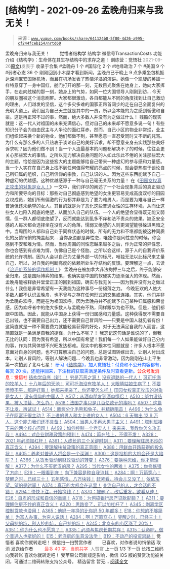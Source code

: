 # [结构学] - 2021-09-26 孟晚舟归来与我无关！

> 来源：[`www.yuque.com/books/share/641124b8-5f80-4d26-a995-cf244fceb154/nrtd60`](https://www.yuque.com/books/share/641124b8-5f80-4d26-a995-cf244fceb154/nrtd60)

<ne-p id="520f42f3293818f927861ebbd5b15da4_p_0" data-lake-id="520f42f3293818f927861ebbd5b15da4_p_0"><ne-text id="ud493cc69" style="color: rgb(51, 51, 51);">孟晚舟归来与我无关！</ne-text></ne-p> <ne-p id="acb492ce6c3febeb57746c65440d187a" data-lake-id="acb492ce6c3febeb57746c65440d187a"><ne-text id="uf094c3ea" ne-fontsize="12" style="color: rgb(255, 255, 255);">原创</ne-text><ne-text id="u8f0a5a4a" ne-fontsize="14">觉悟者</ne-text><ne-text id="u411dd30e" ne-fontsize="14">结构学</ne-text></ne-p> <ne-p id="6af21fd3196694d51f566d31c15e18f1" data-lake-id="6af21fd3196694d51f566d31c15e18f1"><ne-text id="uaf2bcc7e" ne-fontsize="14" ne-bold="true" style="color: rgb(51, 51, 51);">结构学</ne-text></ne-p> <ne-p id="01a41ae6c5c5fb275b6585290d108b25" data-lake-id="01a41ae6c5c5fb275b6585290d108b25"><ne-text id="u0c46101a" ne-fontsize="14" style="color: rgb(51, 51, 51);">微信号</ne-text><ne-text id="ued72d0a3" ne-fontsize="14" style="color: rgb(51, 51, 51);">TransactionCosts</ne-text></ne-p> <ne-p id="98a4ce6912a5a0ef8e83859945ea36d3" data-lake-id="98a4ce6912a5a0ef8e83859945ea36d3"><ne-text id="u8c5619c7" ne-fontsize="14" style="color: rgb(51, 51, 51);">功能介绍</ne-text><ne-text id="ue28fbc7d" ne-fontsize="14" style="color: rgb(51, 51, 51);">《结构学》：生命体在其生存结构中的求存之道！ 训练营：觉悟社</ne-text></ne-p> <ne-p id="14f3b5d8035703ac9e779d7716960fce" data-lake-id="14f3b5d8035703ac9e779d7716960fce"><ne-text id="ue73ba5a7" style="color: rgb(140, 140, 140);">2021-09-26</ne-text>[<ne-text id="ua5823b2b" ne-fontsize="14">原文</ne-text>](https://mp.weixin.qq.com/s?__biz=MzIzMDYwOTM0Mg==&mid=2247486471&idx=1&sn=250e6412215df54000227e5027d35d97&chksm=e8b194d6dfc61dc0369833335d1ba56ae89f9f1269ba2945a0d232342208c3b8c09c5ebd2073#rd))<ne-text id="ub142c829" ne-fontsize="14" style="color: rgb(140, 140, 140);">发表于</ne-text></ne-p> <ne-p id="6a75c14340324cacdb2423548747fcfa" data-lake-id="6a75c14340324cacdb2423548747fcfa"><ne-text id="u2128de12" style="color: rgb(51, 51, 51);">收录于合集</ne-text></ne-p> <ne-p id="cc60c08b25c96c5a8cefbb872015ad82" data-lake-id="cc60c08b25c96c5a8cefbb872015ad82"><ne-text id="ubf125e29" style="color: rgb(51, 51, 51);">#孟晚舟 1 个</ne-text></ne-p> <ne-p id="0440d65846d6242ce5b790cad1f64e49" data-lake-id="0440d65846d6242ce5b790cad1f64e49"><ne-text id="uace46e13" style="color: rgb(51, 51, 51);">#国际化 2 个</ne-text></ne-p> <ne-p id="3f429e837b81d5b93be13ab13bb653b1" data-lake-id="3f429e837b81d5b93be13ab13bb653b1"><ne-text id="u10c87ac4" style="color: rgb(51, 51, 51);">#地缘政治 7 个</ne-text></ne-p> <ne-p id="0743ee68bc1819089e987c9dff28f20e" data-lake-id="0743ee68bc1819089e987c9dff28f20e"><ne-text id="ufabebb6d" style="color: rgb(51, 51, 51);">#美国 9 个</ne-text></ne-p> <ne-p id="f309ccd92e7ce72421d03158d9899126" data-lake-id="f309ccd92e7ce72421d03158d9899126"><ne-text id="u58b48d74" style="color: rgb(51, 51, 51);">#弱者心态 36 个</ne-text></ne-p> <ne-p id="757127fbe4f3dc4285d83807075c4a18" data-lake-id="757127fbe4f3dc4285d83807075c4a18"><ne-text id="u6b811203" style="color: rgb(51, 51, 51);">刚刚回到小木屋才看到新闻，孟晚舟已于晚上 9 点多乘坐包机抵达深圳宝安国际机场，而且在机场发表了热情洋溢的演讲。她像一个凯旋的英雄一样特意穿了一身中国红，舱门打开的那一刻，无数目光聚焦在她身上，她向大家挥手，在走向舷梯的那一刻，她身上的气势，如同一位大国领导人刚刚到访…</ne-text></ne-p> <ne-p id="532c3e3d32b691701a87e78602756def" data-lake-id="532c3e3d32b691701a87e78602756def"><ne-text id="u10cb2f24" style="color: rgb(51, 51, 51);">今天的朋友圈被这个消息刷屏。大家都很激动，各自都能从不同的角度找到让自己激动的理由。人们越发的坚信，这个多灾多难的国家正昂首阔步的走在自己全面复兴的光明大道上。我们因为自己天生就是其中的一员，所以会本能的为之感到骄傲和自豪。这是再正常不过的事，然而，绝大多数人并没有为之做过什么！</ne-text></ne-p> <ne-p id="df022bed313d024ed5c3d6429b773cd4" data-lake-id="df022bed313d024ed5c3d6429b773cd4"><ne-text id="u368b09b8" style="color: rgb(51, 51, 51);">残酷的现实就是：这一代人对祖国的未来充满信心，但对自己的未来却不愿意多说一句！有些知识分子会为自由民主与人争论的面红耳赤，然而，自己小区的物业非常烂，业主们组织起来换个新的物业，他们都做不到，甚至愿意一直忍受同时又不断的咒骂。</ne-text></ne-p> <ne-p id="e57e0350a0ff5ff916d3582f18779a47" data-lake-id="e57e0350a0ff5ff916d3582f18779a47"><ne-text id="u394be512" style="color: rgb(51, 51, 51);">为什么有那么多的人只热衷于谈论自己的美好诉求，却不愿意亲身去实践那些美好诉求呢？因为他们做不到！当一个人连最基本的问题都解决不了的时候，往往会更关心那些宏大的事情。之所以无力解决自身问题的人如此乐此不倦的关注那些宏大的主题，恰恰是因为这些宏大的主题能够给自己带来一种虚幻的参与感和力量感。</ne-text></ne-p> <ne-p id="daae0440e56b135b085eb313e4584911" data-lake-id="daae0440e56b135b085eb313e4584911"><ne-text id="u6f91d6d1" style="color: rgb(51, 51, 51);">当一个人实在在自己身上找不到任何值得夸耀的亮点的时候，就会更热衷于谈论自己所归属的组织，自己所信仰的宗教，自己认识的人。因为这些东西能赋予自己一种虚幻的优越感。这种优越感源于一种与自己毫无关系的力量！</ne-text></ne-p> <ne-p id="0b98f76c493fd97b64d9eb22e49c6dc2" data-lake-id="0b98f76c493fd97b64d9eb22e49c6dc2"><ne-text id="u2ecc0920" style="color: rgb(51, 51, 51);">在《</ne-text>[<ne-text id="uf4e351b3" style="color: rgb(87, 107, 149);">田园女权真正攻击的对象是女人！</ne-text>](http://mp.weixin.qq.com/s?__biz=MzIzMDYwOTM0Mg==&mid=2247486412&idx=1&sn=5dd3e8b2a759838d739e6d61ebab2eab&chksm=e8b1931ddfc61a0bf6f81cd2a9a9232ea8ce86528a8eea66c6635180e8678b819ebb38b4cb86&scene=21#wechat_redirect)<ne-text id="u99c8fd25" style="color: rgb(51, 51, 51);">》一文中，我们详尽的阐述了一个社会现象背后的真正驱动力和所要导向的目标：那些对自己彻底感到绝望的女生更容易变成高度双标的田园女权成员，她们所有偏激的行为都并非是为了要为难男人，而是要为难与自己一样普通但还未绝望的女人。其目的就是为了恶化这些普通女性的生存环境，从而让这些女人也陷入彻底的绝望，从而加入自己的队伍。一个人的绝望会显得既无能又弱懦，但一群人都彻底绝望了，反而就能达到虱多不痒和法不责众的效果。缺乏安全感的人每次都会选择坐在没有人的角落，懦弱又绝望的人则更渴望能够躲进黑暗之中。当周围的人都和自己处于同样状态的时候，所有的无力和不堪都能被这种同质化的反馈悄悄的掩盖起来… 当你身边都是异性恋，唯独你是同性恋的时候，你会感到不安和难为情。然而，当你周围的同性恋越来越多之后，作为正常的异性恋，你也会感到有点难为情，仿佛自己是个怪胎。之所以会这样，源于人的自我评价系统的允许机制。因为人会以自己为丈量外部一切的标尺，唯独无法以此标尺来丈量自己，所以，对自我的判断高度的依赖所处生存结构的反馈。要理解这一点，去读《</ne-text>[<ne-text id="u2e936e0d" style="color: rgb(87, 107, 149);">论评价系统的运作机制！</ne-text>](http://mp.weixin.qq.com/s?__biz=MzA3ODI4NTY4OQ==&mid=2247483710&idx=1&sn=2ed8b6363c318f66305632ccfdadeb87&chksm=9f445f28a833d63e0516a5103c32c0f0192e5813eac611b6de622b5465acf7de111fa6dc6d71&scene=21#wechat_redirect)<ne-text id="u55ac1dc4" style="color: rgb(51, 51, 51);">》</ne-text></ne-p> <ne-p id="0ff5b8fd945007280f0d709b5acc2161" data-lake-id="0ff5b8fd945007280f0d709b5acc2161"><ne-text id="u3018ffac" style="color: rgb(51, 51, 51);">孟晚舟在被加拿大非法拘押三年之后，终于能够安全归来。这是国际博弈的结果，也确实是中国的软硬实力逐渐强大的体现。然而，孟晚舟能被释放并堂堂正正的回到祖国，确实与我无关——因为我并没有为之做过什么！我倒是非常希望有一天我能为这种事尽一份绵薄之力。</ne-text></ne-p> <ne-p id="586c6f04699658f0f3049de4b1cf75a4" data-lake-id="586c6f04699658f0f3049de4b1cf75a4"><ne-text id="u000be4e5" style="color: rgb(51, 51, 51);">今晚狂欢的人绝大多数人都不认识孟晚舟，也不曾与之存在任何形式的交集或连接。其实，他们并非为孟晚舟欢呼，而是在为祖国欢呼。因为孟晚舟并不能赋予自己某种归属感和荣誉感，因为欢呼者中的绝大多数人与孟晚舟不熟，同样跟华为也不熟。但是，他们都跟中国熟。因此，就能从中国身上获得一份归属感和力量感。这种获得既不需要自己出钱，也不需要自己出力，还不需要自己冒风险——只要是中国人就见者有份！这简直就是一种不需要费力就能轻易获得的好处，对于无法满足自我的人而言，这简直就是一条满足自我的捷径，为什么不呢？！</ne-text></ne-p> <ne-p id="df08d8f624a581b8e68a708c0c7f2b54" data-lake-id="df08d8f624a581b8e68a708c0c7f2b54"><ne-text id="ufc25e53c" style="color: rgb(51, 51, 51);">我忘记这句话是谁说的了，但我无比的认同：因为我有希望，所以中国有希望！我们每一个人如果能做好自己分内的事，作为共同体想不兴旺发达都难。现实中的根本性问题就是：许多人根本不愿意面对自身的问题，也不打算解决自己的问题，总是试图转嫁出去，让别人付出成本，让别人冒风险，等别人解决问题…</ne-text></ne-p> <ne-p id="d1aa9dd27fbd46f564d981051582e7e9" data-lake-id="d1aa9dd27fbd46f564d981051582e7e9"><ne-text id="ud56696a4" style="color: rgb(51, 51, 51);">今晚我也非常激动，因为刚刚在山上平生第一次拍到了北斗七星！</ne-text></ne-p> <ne-p id="049248948c278891f16fad028e9faa39" data-lake-id="049248948c278891f16fad028e9faa39"><ne-text id="uc945095a" ne-bold="true" style="color: rgb(0, 82, 255);">研习《</ne-text>[<ne-text id="ub47e348c" ne-bold="true" style="color: rgb(87, 107, 149);">结构学</ne-text>](https://mp.weixin.qq.com/mp/appmsgalbum?action=getalbum&album_id=1318317199878225920&__biz=MzAxNDk1NjI2Mw==#wechat_redirect)<ne-text id="uebe39dc3" ne-bold="true" style="color: rgb(0, 82, 255);">》，加入觉悟社：付费和不公开内容都有，每天 20 块，还能挣回来，下注标的获取需满足条件及时查看更新。</ne-text><ne-text id="u8ce3011c" ne-bold="true" style="color: rgb(255, 0, 0);">公众号发消息：觉悟社</ne-text></ne-p>  <ne-p id="8b86e44803737a528a15503caae4eea8" data-lake-id="8b86e44803737a528a15503caae4eea8"><ne-card data-card-name="image" data-card-type="inline" id="Y7Vxn" data-event-boundary="card" style="color: rgb(51, 51, 51);"><ne-p id="d1e6a588221e96570e70e16f654f1ad1" data-lake-id="d1e6a588221e96570e70e16f654f1ad1">[<ne-text id="ucfccde35" ne-bold="true" style="color: rgb(87, 107, 149);">结构学自序（新）！</ne-text>](http://mp.weixin.qq.com/s?__biz=MzIzMDYwOTM0Mg==&mid=2247485283&idx=1&sn=aa2b8554b8e5040f8f959636feaa06a3&chksm=e8b19fb2dfc616a430aa381b8da0815311244e694a69809cd92d0602ac34cfe5f1f419b3745e&scene=21#wechat_redirect)</ne-p> <ne-p id="413e41ae828a4eac0bbc2280cc8ae1db" data-lake-id="413e41ae828a4eac0bbc2280cc8ae1db">[<ne-text id="u31224204" style="color: rgb(87, 107, 149);">穷是万恶之源！</ne-text>](http://mp.weixin.qq.com/s?__biz=MzAxNDk1NjI2Mw==&mid=2247483823&idx=1&sn=e54ebe9891b302dc0bf1815c76ccf8b7&chksm=9b8a2227acfdab31a05e273addd9159d4b8263d58d3c58bf214841c8189157519719c3427306&scene=21#wechat_redirect)</ne-p> <ne-p id="3cc0dd1e033d4683bdb8654e28aa8558" data-lake-id="3cc0dd1e033d4683bdb8654e28aa8558">[<ne-text id="u4f0a92a8" style="color: rgb(87, 107, 149);">没有退路的一代人！</ne-text>](http://mp.weixin.qq.com/s?__biz=MzAxNDk1NjI2Mw==&mid=2247486533&idx=1&sn=a0d5cce0656aad467148e0642eb85a00&chksm=9b8a2fcdacfda6db79857186e953a089baf1fb678b2b071cf101c5a26e7fb9768474c94243ca&scene=21#wechat_redirect)</ne-p> <ne-p id="7708c0c512af2b34c3fa53a9f7dcb1b8" data-lake-id="7708c0c512af2b34c3fa53a9f7dcb1b8">[<ne-text id="ufedcb185" style="color: rgb(87, 107, 149);">可可托海的牧羊人！</ne-text>](http://mp.weixin.qq.com/s?__biz=MzAxNDk1NjI2Mw==&mid=2247487232&idx=1&sn=b6960f8a48871772d4b404a83cb5c7e0&chksm=9b8a2c88acfda59efdc4f5818b75ef13f4b04754440e16d1670baef9041a20b80fdf8a817540&scene=21#wechat_redirect)</ne-p> <ne-p id="0c034edcfa21befb437060a7115d6df3" data-lake-id="0c034edcfa21befb437060a7115d6df3">[<ne-text id="u968ceae0" style="color: rgb(87, 107, 149);">十八年后的天池！</ne-text>](http://mp.weixin.qq.com/s?__biz=MzAxNDk1NjI2Mw==&mid=2247487257&idx=1&sn=27c585c94b09c0a57fcc8212468c8021&chksm=9b8a2c91acfda587d85c71de190b0168caed45a6296d84d71800adeaa01aa2d986e9247d03a4&scene=21#wechat_redirect)</ne-p> <ne-p id="c170c1118c8e8d025f6dbe9a344bb211" data-lake-id="c170c1118c8e8d025f6dbe9a344bb211">[<ne-text id="u16460cb6" style="color: rgb(87, 107, 149);">可可托海没有牧羊人！</ne-text>](http://mp.weixin.qq.com/s?__biz=MzIzMDYwOTM0Mg==&mid=2247486460&idx=1&sn=3b556aa6dc6f1d89bdf402ddd351bf70&chksm=e8b1932ddfc61a3ba0f747912ba326ffb8c251e5aeba25f03b58edcd1c3759a836fd6d8d1ebf&scene=21#wechat_redirect)</ne-p> <ne-p id="fea8dd2d65296614c92dd8a556de0f8c" data-lake-id="fea8dd2d65296614c92dd8a556de0f8c">[<ne-text id="u2ad87450" style="color: rgb(87, 107, 149);">大眼睛姑娘生病了！</ne-text>](http://mp.weixin.qq.com/s?__biz=MzAxNDk1NjI2Mw==&mid=2247487277&idx=1&sn=a93743faaef5fa3bc59ecc0b2e327fe4&chksm=9b8a2ca5acfda5b3c13c04b86c5038612d36a3bad248a16bbcdfbff94b25a35d3778b7e47163&scene=21#wechat_redirect)</ne-p> <ne-p id="4f5dc4629f9c9a0b51c34d26ebe7e91c" data-lake-id="4f5dc4629f9c9a0b51c34d26ebe7e91c">[<ne-text id="ubd4164b8" ne-bold="true" style="color: rgb(87, 107, 149);">不要愤愤不平，都是好事！</ne-text>](http://mp.weixin.qq.com/s?__biz=MzAxNDk1NjI2Mw==&mid=2247487130&idx=1&sn=b21138d85455f5692aaf039038c78342&chksm=9b8a2d12acfda404a2b67fe4d446ee0f2805ad64a8b8004902934600fd731191e140df6ac19a&scene=21#wechat_redirect)</ne-p> <ne-p id="d407029d4bd9389c371873a87174a929" data-lake-id="d407029d4bd9389c371873a87174a929">[<ne-text id="u5df0db90" ne-bold="true" style="color: rgb(87, 107, 149);">她都来相亲了，你还要怎么样！</ne-text>](http://mp.weixin.qq.com/s?__biz=MzAxNDk1NjI2Mw==&mid=2247486952&idx=1&sn=698aec6916d2eca5e758c25c4c634346&chksm=9b8a2e60acfda776b80a4f2f0d5c2fe4921fc821cdf029fa9d2fdc52fd708fc5a0b980d5d3d0&scene=21#wechat_redirect)</ne-p> <ne-p id="052e3f074a7574a61f6df31783f6d3f2" data-lake-id="052e3f074a7574a61f6df31783f6d3f2">[<ne-text id="u890f239e" ne-bold="true" style="color: rgb(87, 107, 149);">田园女权真正攻击的对象是女人！</ne-text>](http://mp.weixin.qq.com/s?__biz=MzIzMDYwOTM0Mg==&mid=2247486412&idx=1&sn=5dd3e8b2a759838d739e6d61ebab2eab&chksm=e8b1931ddfc61a0bf6f81cd2a9a9232ea8ce86528a8eea66c6635180e8678b819ebb38b4cb86&scene=21#wechat_redirect)</ne-p> <ne-p id="76c16eba757193c666bfaa78ac2f5836" data-lake-id="76c16eba757193c666bfaa78ac2f5836">[<ne-text id="uaee8aad1" ne-bold="true" style="color: rgb(87, 107, 149);">没有信仰的中国人？</ne-text>](http://mp.weixin.qq.com/s?__biz=MzIzMDYwOTM0Mg==&mid=2247486407&idx=1&sn=9a80a9025d4d375b279e55be877a62d8&chksm=e8b19316dfc61a00b5b914a5a63d952874bd62283d40c73574940eb7bfb73a25be2e8f2d82b3&scene=21#wechat_redirect)</ne-p> <ne-p id="16ee0484bf34e584c5bfb2f4a1d4dc29" data-lake-id="16ee0484bf34e584c5bfb2f4a1d4dc29">[<ne-text id="uef628369" style="color: rgb(87, 107, 149);">A517：从酒肉朋友到酒肉情侣！</ne-text>](http://mp.weixin.qq.com/s?__biz=MzAxNDk1NjI2Mw==&mid=2247487217&idx=1&sn=5defa9de19a22d6bea269defa65b4b91&chksm=9b8a2d79acfda46fa1fe57755d52f85dba61aa31fdeed8e400ef0f92459388da9ae86b7b6273&scene=21#wechat_redirect)</ne-p> <ne-p id="4924315b5a8814d835d7d1800e550819" data-lake-id="4924315b5a8814d835d7d1800e550819">[<ne-text id="u59ad04ff" style="color: rgb(87, 107, 149);">A510：努力没结果，被人顶替，怎么办！</ne-text>](http://mp.weixin.qq.com/s?__biz=MzAxNDk1NjI2Mw==&mid=2247487202&idx=1&sn=c4c18c5c793a47e31cd7267152a78d1f&chksm=9b8a2d6aacfda47c47394eb5cbb97fc6233fb7258c0408026e518018a6af33da141b1b0a2bfa&scene=21#wechat_redirect)</ne-p> <ne-p id="f0c7c7cf8c9049beefed69b2b4d330be" data-lake-id="f0c7c7cf8c9049beefed69b2b4d330be">[<ne-text id="u6cf33c91" ne-bold="true" style="color: rgb(87, 107, 149);">A518：法国之事只是几百亿欧元的事吗？</ne-text>](http://mp.weixin.qq.com/s?__biz=MzIzMDYwOTM0Mg==&mid=2247486440&idx=1&sn=5f04c2242b53a3f7d3deacdbfa4fab19&chksm=e8b19339dfc61a2fad7247d7e60502508f330e9721943077c715de77bd240be910edc9c1f724&scene=21#wechat_redirect)</ne-p> <ne-p id="9459fed58a9b9b693cfa15c593b4c556" data-lake-id="9459fed58a9b9b693cfa15c593b4c556">[<ne-text id="u711bffdb" ne-bold="true" style="color: rgb(87, 107, 149);">A507：这篇不让发，再试试！</ne-text>](http://mp.weixin.qq.com/s?__biz=MzIzMDYwOTM0Mg==&mid=2247486381&idx=1&sn=ff54feb308d92ab0329957d3b1e6ffe0&chksm=e8b1937cdfc61a6a551fd5459a063cf08ee00693e3d52e5691d3df22e0bbc5b91618b9ead52e&scene=21#wechat_redirect)</ne-p> <ne-p id="788acfa9a29fefb7e8ddd6d8d9013803" data-lake-id="788acfa9a29fefb7e8ddd6d8d9013803">[<ne-text id="ub7287ee7" style="color: rgb(87, 107, 149);">A514：鹰酱分化毛熊和兔子，并精确阻击！</ne-text>](http://mp.weixin.qq.com/s?__biz=MzIzMDYwOTM0Mg==&mid=2247486421&idx=1&sn=c114599b4fd1016c7f539fca526fe91c&chksm=e8b19304dfc61a127301df6303aedbeace66275a179f7db025e56f2326917c273d443eab53e6&scene=21#wechat_redirect)</ne-p> <ne-p id="6289d4f09d0dd3c1e17e1079038d54eb" data-lake-id="6289d4f09d0dd3c1e17e1079038d54eb">[<ne-text id="u82a8c0b0" ne-bold="true" style="color: rgb(87, 107, 149);">A496：为什么兔子在阿富汗很主动？</ne-text>](http://mp.weixin.qq.com/s?__biz=MzIzMDYwOTM0Mg==&mid=2247486278&idx=1&sn=40d09857088bebd3c70bec1c7a500f06&chksm=e8b19397dfc61a810125242c8e395330f934390eb50bd54053ecd3f31ddc91de4e429c0f693a&scene=21#wechat_redirect)</ne-p> <ne-p id="2a604e6e17acbcbe3238894afbd4a482" data-lake-id="2a604e6e17acbcbe3238894afbd4a482">[<ne-text id="ucb03921f" style="color: rgb(87, 107, 149);">不上进的男人和太上进的女人！</ne-text>](http://mp.weixin.qq.com/s?__biz=MzIzMDYwOTM0Mg==&mid=2247486430&idx=1&sn=7f5bc0b0990883a4e2fb5b7206bec905&chksm=e8b1930fdfc61a190d76241bf61a10a6a911a18c1dd3e7636ad78e4373d683a94e91b7e7ce7d&scene=21#wechat_redirect)</ne-p> <ne-p id="8dba367d2262d4a963798fb20711693f" data-lake-id="8dba367d2262d4a963798fb20711693f">[<ne-text id="u5f7979e1" ne-bold="true" style="color: rgb(87, 107, 149);">A504：6 天撤出 12.9 万人，这个能力我们还不具备！</ne-text>](http://mp.weixin.qq.com/s?__biz=MzIzMDYwOTM0Mg==&mid=2247486364&idx=1&sn=c54714ffeaa4122f08d8ec0c2decb740&chksm=e8b1934ddfc61a5b943cbe55dfc7211561e7d78f163246c3dcfd08325b004bc6d9ee6efbaebf&scene=21#wechat_redirect)</ne-p> <ne-p id="1eac94ddf928c20a08d7e5130acbfdec" data-lake-id="1eac94ddf928c20a08d7e5130acbfdec">[<ne-text id="u6cded296" style="color: rgb(87, 107, 149);">A504：当男人不再大男子主义！</ne-text>](http://mp.weixin.qq.com/s?__biz=MzAxNDk1NjI2Mw==&mid=2247487148&idx=1&sn=5151b292f8f882fe9f87aabf52be08df&chksm=9b8a2d24acfda432b5803c25c0c83a4cbfc80a7c83ffd044b72bedc5e32d9670054d861705cf&scene=21#wechat_redirect)</ne-p> <ne-p id="d502529cf20173db2ca1c1cfcbce1d1c" data-lake-id="d502529cf20173db2ca1c1cfcbce1d1c">[<ne-text id="u105d8f67" style="color: rgb(87, 107, 149);">A491：塔利班接下来的两个核心问题！</ne-text>](http://mp.weixin.qq.com/s?__biz=MzIzMDYwOTM0Mg==&mid=2247486219&idx=1&sn=8f77517f0244ba31f7eb28e2676e17cd&chksm=e8b193dadfc61acc6d9e6029653aac696f132efc24d3b28f983ba8e4ada269ac887e6165d837&scene=21#wechat_redirect)</ne-p> <ne-p id="b268a3901c9873a322cd529ccb488805" data-lake-id="b268a3901c9873a322cd529ccb488805">[<ne-text id="u56214dc6" style="color: rgb(87, 107, 149);">A499：如何控制一个老实人！</ne-text>](http://mp.weixin.qq.com/s?__biz=MzIzMDYwOTM0Mg==&mid=2247486301&idx=1&sn=f4bfec024d8688c8555dd21b85deea31&chksm=e8b1938cdfc61a9a1e2d8a8fa37d495cf337bc34215939caced14a58dd32b46ad59646d0e928&scene=21#wechat_redirect)</ne-p> <ne-p id="021917bc3aaa104cee7cee9a20a77c06" data-lake-id="021917bc3aaa104cee7cee9a20a77c06">[<ne-text id="u0a9b03d7" style="color: rgb(87, 107, 149);">来来来，我教你怎么攻击我！</ne-text>](http://mp.weixin.qq.com/s?__biz=MzIzMDYwOTM0Mg==&mid=2247486306&idx=1&sn=f48e33b5940f74a11011debfe3e5c8a2&chksm=e8b193b3dfc61aa53a82eeb81220ce252b0667925a9479e4d6a215e2b43244ba91c58e934264&scene=21#wechat_redirect)</ne-p> <ne-p id="bb3dab364aa09ab7d60bc1d9f1a481de" data-lake-id="bb3dab364aa09ab7d60bc1d9f1a481de">[<ne-text id="u16b883fd" ne-bold="true" style="color: rgb(87, 107, 149);">A494：对企业财税政策的预判！</ne-text>](http://mp.weixin.qq.com/s?__biz=MzIzMDYwOTM0Mg==&mid=2247486230&idx=1&sn=5fa67e9065c3feae6264765838772136&chksm=e8b193c7dfc61ad15311f10ab8265d667f31cc2e11e404476afbc0310d6ee71e5f1167faf78f&scene=21#wechat_redirect)</ne-p> <ne-p id="43557183d95f58614d3cd59b4f196ec2" data-lake-id="43557183d95f58614d3cd59b4f196ec2">[<ne-text id="udf7fdd92" ne-bold="true" style="color: rgb(87, 107, 149);">A474：箭在弦上，不得不发！</ne-text>](http://mp.weixin.qq.com/s?__biz=MzIzMDYwOTM0Mg==&mid=2247486092&idx=1&sn=d93b0ab35ba2828a708658dbd2e5ad9b&chksm=e8b1925ddfc61b4b12bc1b6a7e7e25a2fe7ff149b1c4f64810b2a5eefa97b8dc1bd1899dcf00&scene=21#wechat_redirect)</ne-p> <ne-p id="8061570c3e530d8c9a4e2cd60f261f03" data-lake-id="8061570c3e530d8c9a4e2cd60f261f03">[<ne-text id="u7a6b2e65" ne-bold="true" style="color: rgb(87, 107, 149);">A328：2021 年必须加杠杆！</ne-text>](http://mp.weixin.qq.com/s?__biz=MzIzMDYwOTM0Mg==&mid=2247485087&idx=1&sn=24d72f6a71bddb8954a03be5db246538&chksm=e8b19e4edfc617587a8ae645885a89ab8c3c6f67730a026d9c7c9a94ab3051ca480302147fc0&scene=21#wechat_redirect)</ne-p> <ne-p id="9616aad465a84e4ce91e02f528979206" data-lake-id="9616aad465a84e4ce91e02f528979206">[<ne-text id="u95a598fc" ne-bold="true" style="color: rgb(87, 107, 149);">A361：人成长的三个关键时刻！</ne-text>](http://mp.weixin.qq.com/s?__biz=MzAxNDk1NjI2Mw==&mid=2247486472&idx=1&sn=8b46d73659ff81e3d7bd544e1718a94f&chksm=9b8a2f80acfda69601b059cb0180f8841eda098200c32c84ad6430bb8fbe33a9021fa7890344&scene=21#wechat_redirect)</ne-p> <ne-p id="408edf86783a155ccec8770f81af6943" data-lake-id="408edf86783a155ccec8770f81af6943">[<ne-text id="u6f774178" ne-bold="true" style="color: rgb(87, 107, 149);">A311：要理解住房不炒的真正含义！</ne-text>](http://mp.weixin.qq.com/s?__biz=MzIzMDYwOTM0Mg==&mid=2247484959&idx=1&sn=090583ec50bfd9febec1de463c2672f6&chksm=e8b19ecedfc617d8629080f6745c8de013cfe875de26eef6767b2d5c10782650223ed15f807b&scene=21#wechat_redirect)</ne-p> <ne-p id="39f8354bf3626c42947b5dc214dc560b" data-lake-id="39f8354bf3626c42947b5dc214dc560b">[<ne-text id="u23b37191" ne-bold="true" style="color: rgb(87, 107, 149);">A394：要理解扶贫政策的真正意图！</ne-text>](http://mp.weixin.qq.com/s?__biz=MzIzMDYwOTM0Mg==&mid=2247485502&idx=1&sn=fffb9911cefa626e6fbcb9c416c1eb98&chksm=e8b190efdfc619f9b0e42f3c3d5d79c17df1619bad2b1bddd6a482242b583ee46d8a79a245e6&scene=21#wechat_redirect)</ne-p> <ne-p id="b4af3b298252174746d2b03afd24b4f5" data-lake-id="b4af3b298252174746d2b03afd24b4f5">[<ne-text id="ua5584247" style="color: rgb(87, 107, 149);">A388：用鲜血开路获得的投名状！</ne-text>](http://mp.weixin.qq.com/s?__biz=MzIzMDYwOTM0Mg==&mid=2247485591&idx=1&sn=a8443453e3caf1f201006eeec8e6e539&chksm=e8b19046dfc61950e63e29bb93049ce90b3228913e9ecee99a2f01b8fdda7cd8966a054241a9&scene=21#wechat_redirect)</ne-p> <ne-p id="8a4920582219ef78ca81acd3b832cea5" data-lake-id="8a4920582219ef78ca81acd3b832cea5">[<ne-text id="u75d5e3dd" style="color: rgb(87, 107, 149);">A405：养老对普通人将会是一个深渊！</ne-text>](http://mp.weixin.qq.com/s?__biz=MzIzMDYwOTM0Mg==&mid=2247485587&idx=1&sn=f00402b3fdc5062ee5c5382295ac4dcb&chksm=e8b19042dfc619546bf0a0905d2733d900b7594f1564f1fa7528399053b93dc53f4d14c009fb&scene=21#wechat_redirect)</ne-p> <ne-p id="9d46ac5e0f9f7fb3b4f2826c42ea1e35" data-lake-id="9d46ac5e0f9f7fb3b4f2826c42ea1e35">[<ne-text id="ue247c134" ne-bold="true" style="color: rgb(87, 107, 149);">A300：这是投机的大机会还是大陷阱？！</ne-text>](http://mp.weixin.qq.com/s?__biz=MzIzMDYwOTM0Mg==&mid=2247484882&idx=1&sn=b103029f41e3aede94e1a45d035cd9ac&chksm=e8b19d03dfc614153863f37ca3f9204b451e2c02ad5ca8680c120e2458e628e5329c76b2d42c&scene=21#wechat_redirect)</ne-p> <ne-p id="df98a57fcaeb448ce94946d8de005e0d" data-lake-id="df98a57fcaeb448ce94946d8de005e0d">[<ne-text id="u9641d234" ne-bold="true" style="color: rgb(87, 107, 149);">A366：从货币驱动到财政驱动的转变！</ne-text>](http://mp.weixin.qq.com/s?__biz=MzIzMDYwOTM0Mg==&mid=2247485347&idx=1&sn=a916df57ddc7230366719fbecc6c1704&chksm=e8b19f72dfc61664fd99844bfe3ffffb5d6f088807c84d99f11ddbc7410b2eed67bc4c615d53&scene=21#wechat_redirect)</ne-p> <ne-p id="7160192fbb46eba7ffa796c2ca3dfb89" data-lake-id="7160192fbb46eba7ffa796c2ca3dfb89">[<ne-text id="u190b5ce1" style="color: rgb(87, 107, 149);">A376：要换种思维，你才能理解！</ne-text>](http://mp.weixin.qq.com/s?__biz=MzAxNDk1NjI2Mw==&mid=2247486529&idx=1&sn=3a50ada30a5ae0448d686c6a0c809919&chksm=9b8a2fc9acfda6df5e9243deb6e9df9a7cc0912eabd0a9c00322d42ed4c25c2daedc8de6b6ca&scene=21#wechat_redirect)</ne-p> <ne-p id="647317a550913181d3ee79839bd6c9c0" data-lake-id="647317a550913181d3ee79839bd6c9c0">[<ne-text id="ua822cce8" ne-bold="true" style="color: rgb(87, 107, 149);">A377：为什么不买武汉的房？</ne-text>](http://mp.weixin.qq.com/s?__biz=MzIzMDYwOTM0Mg==&mid=2247485413&idx=1&sn=1f3339540496eb9e5ea109d8530f29dc&chksm=e8b19f34dfc6162225a694c1c2443d73b51bf6ca8dc53d4c18a30e6e2191e250967e711db589&scene=21#wechat_redirect)</ne-p> <ne-p id="e3423a98365de0d5e729c90ba64bb3ec" data-lake-id="e3423a98365de0d5e729c90ba64bb3ec">[<ne-text id="u1d77d883" ne-bold="true" style="color: rgb(87, 107, 149);">A295：当代女性的两难！</ne-text>](http://mp.weixin.qq.com/s?__biz=MzIzMDYwOTM0Mg==&mid=2247484854&idx=1&sn=6851afe306f7b89d23728018ea32b7f2&chksm=e8b19d67dfc61471955b15021ac11c5fff9f1607977e9df1bd2bbfabc2deb3dea5c98e369c55&scene=21#wechat_redirect)</ne-p> <ne-p id="7931f923b4e7318b7308cbe934fdae3c" data-lake-id="7931f923b4e7318b7308cbe934fdae3c">[<ne-text id="u0f840fd4" ne-bold="true" style="color: rgb(87, 107, 149);">A375：你修炼错了方向！</ne-text>](http://mp.weixin.qq.com/s?__biz=MzIzMDYwOTM0Mg==&mid=2247485407&idx=1&sn=9febe7868b7205ac865541d88423d9b9&chksm=e8b19f0edfc61618c7f22fb7bf48181c5f974463c5d3a8849b0f76b96eeac73b0dd074ea4737&scene=21#wechat_redirect)</ne-p> <ne-p id="4573bfb302f069067937ba5758fb41eb" data-lake-id="4573bfb302f069067937ba5758fb41eb">[<ne-text id="u53ac0f7d" ne-bold="true" style="color: rgb(87, 107, 149);">E29：一眼看到底！</ne-text>](http://mp.weixin.qq.com/s?__biz=MzIzMDYwOTM0Mg==&mid=2247485301&idx=1&sn=dc6dd50c5d742ea51ce9e394de25351a&chksm=e8b19fa4dfc616b26734c3619c6fa664474fa478d2764c3370dde41d19f6035edc05f9f191e8&scene=21#wechat_redirect)</ne-p> <ne-p id="dfe34f67b31a55487254d9efba89db18" data-lake-id="dfe34f67b31a55487254d9efba89db18">[<ne-text id="u1ca3a823" style="color: rgb(87, 107, 149);">向下兼容是种自我消耗！</ne-text>](http://mp.weixin.qq.com/s?__biz=MzAxNDk1NjI2Mw==&mid=2247486535&idx=1&sn=e87304f3a33f1cd0425186362901eb04&chksm=9b8a2fcfacfda6d92af7f3b026ef129368c01361e40f2db3be32500a1e68fb99f1f35ec22a6b&scene=21#wechat_redirect)</ne-p> <ne-p id="53c05b7541fc1fddbe7fd9c8f9681f96" data-lake-id="53c05b7541fc1fddbe7fd9c8f9681f96">[<ne-text id="u173e06b1" ne-bold="true" style="color: rgb(87, 107, 149);">A284：啊！万箭穿心！</ne-text>](http://mp.weixin.qq.com/s?__biz=MzAxNDk1NjI2Mw==&mid=2247486135&idx=1&sn=e950149b9b9147e9199cfc6093605950&chksm=9b8a293facfda029419b911d4b4fa91c73bbaf695b206df2cf15124d843f4bf4b80673baa394&scene=21#wechat_redirect)</ne-p> <ne-p id="873ae02fca9e0055480e7b3792f91d4a" data-lake-id="873ae02fca9e0055480e7b3792f91d4a">[<ne-text id="ua8010b8e" ne-bold="true" style="color: rgb(87, 107, 149);">梦醒之时，已经三十！</ne-text>](http://mp.weixin.qq.com/s?__biz=MzIzMDYwOTM0Mg==&mid=2247484378&idx=1&sn=e3a058584a13d7a5267315113964280d&chksm=e8b19b0bdfc6121df4af4b77d2d826fd0f4132ccfdee48132ce8cf86eb1ba45b898be83d1dc7&scene=21#wechat_redirect)</ne-p> <ne-p id="ada8e81274682323dc8267829bf25c84" data-lake-id="ada8e81274682323dc8267829bf25c84">[<ne-text id="u4ec6c1b7" style="color: rgb(87, 107, 149);">五年感情，八万块钱！</ne-text>](http://mp.weixin.qq.com/s?__biz=MzIzMDYwOTM0Mg==&mid=2247484317&idx=1&sn=b22f9fb2e3c084e427a5e3e9895be99a&chksm=e8b19b4cdfc6125adf3ea3b0d2b72a121f38e8ba26e43abc48edff900327ce3e7464b944cafb&scene=21#wechat_redirect)</ne-p> <ne-p id="f16329b80c30ab02452a1d9c6ee1bf0e" data-lake-id="f16329b80c30ab02452a1d9c6ee1bf0e">[<ne-text id="ud80f7798" style="color: rgb(87, 107, 149);">赶紧看，待会儿又没了！</ne-text>](http://mp.weixin.qq.com/s?__biz=MzAxNDk1NjI2Mw==&mid=2247486485&idx=1&sn=59010caa3e68d45d1ae578d4ab76a4db&chksm=9b8a2f9dacfda68b06ee592a02eead0f174b54fa7501f4c0f4221f3c6fff0c625e90a7675460&scene=21#wechat_redirect)</ne-p> <ne-p id="42cc336f38b3d74543e2c452e14c38ac" data-lake-id="42cc336f38b3d74543e2c452e14c38ac">[<ne-text id="uf88d61d9" ne-bold="true" style="color: rgb(87, 107, 149);">依依东望，望的是时间！</ne-text>](http://mp.weixin.qq.com/s?__biz=MzIzMDYwOTM0Mg==&mid=2247483860&idx=1&sn=b5b01ae82ff764ce2806251e3f2a809f&chksm=e8b19905dfc61013607735eb7782299c9a4d7a39a8b15a7b46182ef20eda3ffe9f6ed6337e1f&scene=21#wechat_redirect)</ne-p> <ne-p id="14a31c181b10d0e8a89074159f1a47e8" data-lake-id="14a31c181b10d0e8a89074159f1a47e8">[<ne-text id="u8ce1c59c" ne-bold="true" style="color: rgb(87, 107, 149);">A374：真正的大机会在这里！</ne-text>](http://mp.weixin.qq.com/s?__biz=MzIzMDYwOTM0Mg==&mid=2247485401&idx=1&sn=100967c02c0754759ec4ea0ef8706c29&chksm=e8b19f08dfc6161e92c7cc691f1a1fed9ff74c2b906529a8d42a7703a3c3a3c3a412903e12f7&scene=21#wechat_redirect)</ne-p> <ne-p id="a91766bb0786db2ff5e806f0b27d3447" data-lake-id="a91766bb0786db2ff5e806f0b27d3447">[<ne-text id="u32411b45" ne-bold="true" style="color: rgb(87, 107, 149);">关注自己的人，才会活的不错！</ne-text>](http://mp.weixin.qq.com/s?__biz=MzIzMDYwOTM0Mg==&mid=2247485305&idx=1&sn=c719ea57e5c3320c2e2629dd9a7b44e9&chksm=e8b19fa8dfc616be5fa3f8141ea0aa63d5e1335657ed97e62c1086c41eba29effe58e0c8e9dc&scene=21#wechat_redirect)</ne-p> <ne-p id="77e2fc7bdf0ac6341c62908848cfb552" data-lake-id="77e2fc7bdf0ac6341c62908848cfb552">[<ne-text id="uec7cc1cf" ne-bold="true" style="color: rgb(87, 107, 149);">A294：快快下注，开始挣钱了！</ne-text>](http://mp.weixin.qq.com/s?__biz=MzIzMDYwOTM0Mg==&mid=2247484849&idx=1&sn=5485cd1d6c511e883e25b0c7dd9e2e3e&chksm=e8b19d60dfc614764ffc8405dccf5b8120b31988f3c1cee74e384c06f0e39c3c81bef8263c3d&scene=21#wechat_redirect)</ne-p> <ne-p id="f75d2324a376057b0534ec387e82d191" data-lake-id="f75d2324a376057b0534ec387e82d191">[<ne-text id="ud07837a9" ne-bold="true" style="color: rgb(87, 107, 149);">A370：被删了，改后重发，欲看从速！</ne-text>](http://mp.weixin.qq.com/s?__biz=MzIzMDYwOTM0Mg==&mid=2247485388&idx=1&sn=a456e8ffdc8a16bb30263818dc86c6a3&chksm=e8b19f1ddfc6160bfd0fea09b006477a095662aa74ac7036fca621b2ef49dc59f4ad4a407eeb&scene=21#wechat_redirect)</ne-p> <ne-p id="72b881b7fa3fb1885262c2c257acac88" data-lake-id="72b881b7fa3fb1885262c2c257acac88">[<ne-text id="ud892d7ac" ne-bold="true" style="color: rgb(87, 107, 149);">E26：自卑的形成和自信的重建！</ne-text>](http://mp.weixin.qq.com/s?__biz=MzIzMDYwOTM0Mg==&mid=2247485311&idx=1&sn=28f827c212f9a1ac53e73986742ca5aa&chksm=e8b19faedfc616b8d527f328c2ad55dca966707c8813ceaa5b7c0daee3432edeec88744d842c&scene=21#wechat_redirect)</ne-p> <ne-p id="e21f76d1a7dc01403df81ded262dfb5b" data-lake-id="e21f76d1a7dc01403df81ded262dfb5b">[<ne-text id="u3b150770" ne-bold="true" style="color: rgb(87, 107, 149);">A318：为何搞银行房产贷款配额？！</ne-text>](http://mp.weixin.qq.com/s?__biz=MzIzMDYwOTM0Mg==&mid=2247485031&idx=1&sn=c4af23061445755fdb12f1196c108b1d&chksm=e8b19eb6dfc617a015821fd94ff2d8f51a2cb8fb456ddd907206b615bf3240c1597d3618609c&scene=21#wechat_redirect)</ne-p> <ne-p id="647b3da0a2c2ade1c8532e4519645646" data-lake-id="647b3da0a2c2ade1c8532e4519645646">[<ne-text id="uf0b72075" ne-bold="true" style="color: rgb(87, 107, 149);">A311：要理解住房不炒的真正含义！</ne-text>](http://mp.weixin.qq.com/s?__biz=MzIzMDYwOTM0Mg==&mid=2247484959&idx=1&sn=090583ec50bfd9febec1de463c2672f6&chksm=e8b19ecedfc617d8629080f6745c8de013cfe875de26eef6767b2d5c10782650223ed15f807b&scene=21#wechat_redirect)</ne-p> <ne-p id="027a7f6b4b0b14ac3e28dadb92fd4008" data-lake-id="027a7f6b4b0b14ac3e28dadb92fd4008">[<ne-text id="ufd215a75" ne-fontsize="13" ne-bold="true" style="color: rgb(87, 107, 149);">A320：思路变了，可以加杠杆了！</ne-text>](http://mp.weixin.qq.com/s?__biz=MzIzMDYwOTM0Mg==&mid=2247485041&idx=1&sn=add2174fa42806f885a456a072ee4fee&chksm=e8b19ea0dfc617b6734e013f780112fdd88f28ad5312ce423fea1d75da4c3757660dab175208&scene=21#wechat_redirect)</ne-p> <ne-p id="7797c5193c500542f1ac69e9adf1eccb" data-lake-id="7797c5193c500542f1ac69e9adf1eccb">[<ne-text id="u55b4cff2" ne-bold="true" style="color: rgb(87, 107, 149);">A345：剥离学区控制贷款也没用！</ne-text>](http://mp.weixin.qq.com/s?__biz=MzIzMDYwOTM0Mg==&mid=2247485208&idx=1&sn=ac3653b56fc18a4a6a809139f935bc45&chksm=e8b19fc9dfc616dfa31b0baf15aa90d994ef8a1262e0fd515739c06698cd0673d1d46e6e4c4f&scene=21#wechat_redirect)</ne-p> <ne-p id="bc595cae252e02a1aea6c6a4bf827b0b" data-lake-id="bc595cae252e02a1aea6c6a4bf827b0b">[<ne-text id="u423410b0" ne-bold="true" style="color: rgb(87, 107, 149);">A365：他妈一年挣的比你妈 50 年都多！</ne-text>](http://mp.weixin.qq.com/s?__biz=MzIzMDYwOTM0Mg==&mid=2247485336&idx=1&sn=2fba7786d5102be1d639bfdd138185db&chksm=e8b19f49dfc6165f4a1e07062ca1414d977f1a6c15d797233e36f7dec3b27c28b0ed72667f5f&scene=21#wechat_redirect)</ne-p> <ne-p id="ab3bf48cb5088600e777321bb68ea5c7" data-lake-id="ab3bf48cb5088600e777321bb68ea5c7">[<ne-text id="u8669fce5" ne-bold="true" style="color: rgb(87, 107, 149);">E18：你想的不够简单！</ne-text>](http://mp.weixin.qq.com/s?__biz=MzIzMDYwOTM0Mg==&mid=2247484775&idx=1&sn=2a8e810e281cd7fe5a4db49002b193d2&chksm=e8b19db6dfc614a0e3360f0d54949c40138c27b184c114a44feaa394bd4400073dbbedf6a049&scene=21#wechat_redirect)</ne-p> <ne-p id="4e66788588e1095fee3e396ff40084d8" data-lake-id="4e66788588e1095fee3e396ff40084d8">[<ne-text id="udb2a45c3" style="color: rgb(87, 107, 149);">为富人办事，为穷人说话！</ne-text>](http://mp.weixin.qq.com/s?__biz=MzIzMDYwOTM0Mg==&mid=2247484462&idx=1&sn=195ebab17907fba73c69ae7a11bc40ad&chksm=e8b19cffdfc615e9b2f88327d492813afa3656859f4d67a6d831ac1cf684a54b760a8b8edcd6&scene=21#wechat_redirect)</ne-p> <ne-p id="a1d3f80850bbdc413b2cb4964b5b307f" data-lake-id="a1d3f80850bbdc413b2cb4964b5b307f">[<ne-text id="ua97b77e2" ne-bold="true" style="color: rgb(87, 107, 149);">A284：啊！万箭穿心！</ne-text>](http://mp.weixin.qq.com/s?__biz=MzAxNDk1NjI2Mw==&mid=2247486135&idx=1&sn=e950149b9b9147e9199cfc6093605950&chksm=9b8a293facfda029419b911d4b4fa91c73bbaf695b206df2cf15124d843f4bf4b80673baa394&scene=21#wechat_redirect)</ne-p> <ne-p id="256abf6e8321ad8b274b1253a00d084d" data-lake-id="256abf6e8321ad8b274b1253a00d084d">[<ne-text id="uded3a0a2" ne-bold="true" style="color: rgb(87, 107, 149);">梦醒之时，已经三十！</ne-text>](http://mp.weixin.qq.com/s?__biz=MzIzMDYwOTM0Mg==&mid=2247484378&idx=1&sn=e3a058584a13d7a5267315113964280d&chksm=e8b19b0bdfc6121df4af4b77d2d826fd0f4132ccfdee48132ce8cf86eb1ba45b898be83d1dc7&scene=21#wechat_redirect)</ne-p> <ne-p id="11bc59834106a0348e00646f5dd842c1" data-lake-id="11bc59834106a0348e00646f5dd842c1">[<ne-text id="u74d892ec" ne-bold="true" style="color: rgb(87, 107, 149);">父母挖的坑，别人挖的坑，自己挖的坑！</ne-text>](http://mp.weixin.qq.com/s?__biz=MzAxNDk1NjI2Mw==&mid=2247486426&idx=1&sn=8707934ad2fe2f8017d6b7810fd61c17&chksm=9b8a2852acfda1441fded7bab2456dd2493073ad3e5d541e1080d1739879b86c25a3a61df79a&scene=21#wechat_redirect)</ne-p> <ne-p id="d1d471d30fe5973463bd8e6162ea014c" data-lake-id="d1d471d30fe5973463bd8e6162ea014c">[<ne-text id="u45a941ce" ne-bold="true" style="color: rgb(87, 107, 149);">A245：北京有的小区涨了 20%！</ne-text>](http://mp.weixin.qq.com/s?__biz=MzIzMDYwOTM0Mg==&mid=2247485265&idx=1&sn=f4bce6f07805cba2db3a1a806215e45c&chksm=e8b19f80dfc616966666979063f2c9fce9fe20308538607cf90eac74f0db85c9adf79299f4b8&scene=21#wechat_redirect)</ne-p> <ne-p id="b517cc37c54a33fb351e843cf2f80c2f" data-lake-id="b517cc37c54a33fb351e843cf2f80c2f">[<ne-text id="uf2a8344a" style="color: rgb(87, 107, 149);">A351：你为什么也不愿意？！</ne-text>](http://mp.weixin.qq.com/s?__biz=MzIzMDYwOTM0Mg==&mid=2247485242&idx=1&sn=f4a01a5936322120b0b158f225bc78de&chksm=e8b19febdfc616fd2eb1558a3b7c748ecc497a3af00aec5b5c5ca8042cc52eb7d0af7befa399&scene=21#wechat_redirect)</ne-p> <ne-p id="10fa7d66e254611bf2b0d6330c8e7dd7" data-lake-id="10fa7d66e254611bf2b0d6330c8e7dd7">[<ne-text id="ud7ed521a" ne-bold="true" style="color: rgb(87, 107, 149);">A335：必须与焦虑长期共存！</ne-text>](http://mp.weixin.qq.com/s?__biz=MzIzMDYwOTM0Mg==&mid=2247485165&idx=1&sn=f3f0957c63fa549b288f00c8b117162e&chksm=e8b19e3cdfc6172a188000afd2b522144a04ba774169824cad2067d93b5365537ff0644f6b9f&scene=21#wechat_redirect)</ne-p> <ne-p id="af79b890ae5db430a22faf16acaf95b5" data-lake-id="af79b890ae5db430a22faf16acaf95b5">[<ne-text id="u966f3b3d" ne-bold="true" style="color: rgb(87, 107, 149);">A315：认命吧，做个普通人也挺好的！</ne-text>](http://mp.weixin.qq.com/s?__biz=MzIzMDYwOTM0Mg==&mid=2247485008&idx=1&sn=bcaf70c42d4676c8f69de9f9ead1e495&chksm=e8b19e81dfc617973ba40200519407186760e32843fc6f379020da6160b0ba89870dadcae5fa&scene=21#wechat_redirect)</ne-p> <ne-p id="2edfe92db4d18cbdde7156a0f583887c" data-lake-id="2edfe92db4d18cbdde7156a0f583887c">[<ne-text id="ue7750e5e" ne-bold="true" style="color: rgb(87, 107, 149);">E15：老洋房的生意没法学！</ne-text>](http://mp.weixin.qq.com/s?__biz=MzAxNDk1NjI2Mw==&mid=2247485113&idx=1&sn=4fc868bf65d5f2ca6eb4d9b776c004ec&chksm=9b8a2531acfdac27c57da12097dfe850ba55cdfd447e35c19df3819bdf4051694bc49f0a218d&scene=21#wechat_redirect)</ne-p> <ne-p id="2c17e06762bd99a99da2ec6a279840d4" data-lake-id="2c17e06762bd99a99da2ec6a279840d4">[<ne-text id="u60a940f7" ne-bold="true" style="color: rgb(87, 107, 149);">B19：不动产的投资思路！</ne-text>](http://mp.weixin.qq.com/s?__biz=MzAxNDk1NjI2Mw==&mid=2247484650&idx=1&sn=36687887ab7cd444fd324c3906b8d54a&chksm=9b8a2762acfdae74b83a146bdd8994b81cb9879b3de5caa870c13c6253ad22b2f5c42b0fe59a&scene=21#wechat_redirect)</ne-p> <ne-p id="1623e62f7831e678af61de8af4511bee" data-lake-id="1623e62f7831e678af61de8af4511bee"><ne-text id="u834a78d8" style="color: rgb(51, 51, 51);">觉悟者</ne-text></ne-p> <ne-p id="87eabcd43b247130dc3482bb707f9c94" data-lake-id="87eabcd43b247130dc3482bb707f9c94"><ne-text id="u109c2784" style="color: rgb(51, 51, 51);">喜欢你就转走吧！</ne-text></ne-p> <ne-p id="5970781f2cd25231857e507b9389e7bd" data-lake-id="5970781f2cd25231857e507b9389e7bd"><ne-text id="u75099044" ne-bold="true" style="color: rgb(51, 51, 51);">微信扫一扫赞赏作者</ne-text><ne-text id="u25a4f114" ne-bold="true" style="color: rgb(255, 255, 255);">赞赏</ne-text></ne-p> <ne-p id="9c2c282f863a4e374a685c654dff5094" data-lake-id="9c2c282f863a4e374a685c654dff5094"><ne-text id="ufb1b1c34" style="color: rgb(51, 51, 51);">已喜欢，</ne-text><ne-text id="ubd6a31dd">对作者说句悄悄话</ne-text></ne-p> <ne-p id="0a00dcf67bce17b94962bf22561df252" data-lake-id="0a00dcf67bce17b94962bf22561df252"><ne-text id="u12f24f0d" style="color: rgb(51, 51, 51);">取消</ne-text></ne-p> <ne-p id="8ac7648f89f0809e96f9b558afe67db4" data-lake-id="8ac7648f89f0809e96f9b558afe67db4"><ne-text id="ue3a51050" ne-fontsize="14" ne-bold="true" style="color: rgb(51, 51, 51);">发送给作者</ne-text></ne-p> <ne-p id="a0f455ae3154d96f85b58ab4737d9509" data-lake-id="a0f455ae3154d96f85b58ab4737d9509"><ne-text id="u353c5916" ne-bold="true" style="color: rgb(255, 255, 255);">发送</ne-text></ne-p> <ne-p id="b17aab0baf4f7174695b204e083637df" data-lake-id="b17aab0baf4f7174695b204e083637df"><ne-text id="u75dbff58" ne-fontsize="13" style="color: rgb(250, 81, 81);">最多 40 字，当前共字</ne-text></ne-p> <ne-p id="92963ef7d8456bd0c15c2c92c4fc252b" data-lake-id="92963ef7d8456bd0c15c2c92c4fc252b"><ne-text id="u7b080ffe" style="color: rgb(136, 136, 136);"> 人赞赏</ne-text></ne-p> <ne-p id="c25b07c60cbd0b3ab6e8e5d5e0c0653b" data-lake-id="c25b07c60cbd0b3ab6e8e5d5e0c0653b"><ne-text id="ue69eebf1" style="color: rgb(51, 51, 51);">上一页</ne-text> <ne-text id="u46a24519">1</ne-text><ne-text id="ucd852bb7" style="color: rgb(51, 51, 51);">/3 下一页</ne-text></ne-p> <ne-p id="e1d97b5164fef4fc3a95f5c00c233415" data-lake-id="e1d97b5164fef4fc3a95f5c00c233415"><ne-text id="uec039bb6" style="color: rgb(51, 51, 51);">长按二维码向我转账</ne-text></ne-p> <ne-p id="7bcda7fcfafd0edb5de98ad1354ce0e3" data-lake-id="7bcda7fcfafd0edb5de98ad1354ce0e3"><ne-text id="uead26fe3" style="color: rgb(51, 51, 51);">喜欢你就转走吧！</ne-text></ne-p> <ne-p id="a873858dad11f07b0ee55c205bd0025f" data-lake-id="a873858dad11f07b0ee55c205bd0025f"><ne-text id="u243c3bd1" style="color: rgb(51, 51, 51);">受苹果公司新规定影响，微信 iOS 版的赞赏功能被关闭，可通过二维码转账支持公众号。</ne-text></ne-p> <ne-h3 id="nnG2j" data-lake-id="nnG2j"><ne-heading-ext><ne-heading-anchor></ne-heading-anchor><ne-heading-fold></ne-heading-fold></ne-heading-ext><ne-heading-content><ne-text id="u33f0ff27" ne-fontsize="16" style="color: rgb(51, 51, 51);">精选留言</ne-text></ne-heading-content></ne-h3> <ne-p id="29030af0ecf9803b200c568a5dac6b5e" data-lake-id="29030af0ecf9803b200c568a5dac6b5e"><ne-text id="u77a41110" style="color: rgb(51, 51, 51);">暂无...</ne-text></ne-p> <ne-p id="16f09b746c3026ab713c578d7457a2b7" data-lake-id="16f09b746c3026ab713c578d7457a2b7">[<ne-text id="u1d0eb80c">阅读全文</ne-text>](https://mp.weixin.qq.com/s/nIdk03JhgbTU-TDXQQQ39A#rd)</ne-p></ne-card></ne-p>